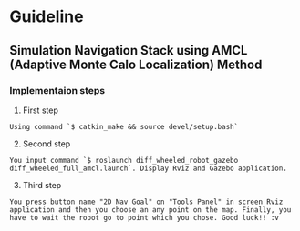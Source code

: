 # Guideline
## Simulation Navigation Stack using AMCL (Adaptive Monte Calo Localization) Method
### Implementaion steps
  1. First step
  ```
  Using command `$ catkin_make && source devel/setup.bash`
  ```
  2. Second step
  ```
  You input command `$ roslaunch diff_wheeled_robot_gazebo diff_wheeled_full_amcl.launch`. Display Rviz and Gazebo application.
  ```
  3. Third step
  ```
  You press button name "2D Nav Goal" on "Tools Panel" in screen Rviz application and then you choose an any point on the map. Finally, you have to wait the robot go to point which you chose. Good luck!! :v
  ```
